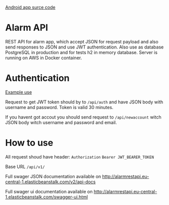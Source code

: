 [Android app surce code](https://github.com/Kamil-IT/alarm-app)

# Alarm API
REST API for alarm app, which accept JSON for request payload and also send responses to JSON and use JWT authentication. 
Also use as database PostgreSQL in production and for tests h2 in memory database. Server is running on AWS in Docker container.

# Authentication
[Example use](https://github.com/Kamil-IT/clock-api/blob/master/src/test/java/com/clock/clockapi/controller/AuthController.http)

Request to get JWT token should by to ```/api/auth``` and have JSON body with username and password.
Token is valid 30 minutes.

If you havent got accout you should send request to ```/api/newaccount``` witch JSON body witch username and password and email.

# How to use
All request shoud have header: 
 ```Authorization```  ```Bearer JWT_BEARER_TOKEN ```

Base URL ```/api/v1/```

Full swager JSON documentation available on http://alarmrestapi.eu-central-1.elasticbeanstalk.com/v2/api-docs

Full swager ui documentation available on http://alarmrestapi.eu-central-1.elasticbeanstalk.com/swagger-ui.html
